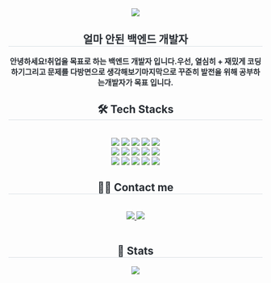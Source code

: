 <div align= "center">
    <img src="https://capsule-render.vercel.app/api?type=waving&color=auto&height=180&text=코딩%20시작한지%20이제%206개월...&animation=&fontColor=000000&fontSize=70" />
    </div>
    <div align= "center"> 
    <h2 style="border-bottom: 1px solid #d8dee4; color: #282d33;"> 얼마 안된 백엔드 개발자 </h2>  
    <div style="font-weight: 700; font-size: 15px; text-align: center; color: #282d33;"> 안녕하세요!</li></li>취업을 목표로 하는 백엔드 개발자 입니다.</li></li>우선, 열심히 + 재밌게 코딩하기</li></li>그리고 문제를 다방면으로 생각해보기</li></li>마지막으로 꾸준히 발전을 위해 공부하는</li></li>개발자가 목표 입니다. </div> 
    </div>
    <div align= "center">
    <h2 style="border-bottom: 1px solid #d8dee4; color: #282d33;"> 🛠️ Tech Stacks </h2> <br> 
    <div style="margin: 0 auto; text-align: center;" align= "center"> <img src="https://img.shields.io/badge/Apache Tomcat-F8DC75?style=flat-square&logo=Apache Tomcat&logoColor=white">
          <img src="https://img.shields.io/badge/Docker-2496ED?style=flat-square&logo=Docker&logoColor=white">
          <img src="https://img.shields.io/badge/Git-F05032?style=flat-square&logo=Git&logoColor=white">
          <img src="https://img.shields.io/badge/Github-181717?style=flat-square&logo=Github&logoColor=white">
          <img src="https://img.shields.io/badge/Java-007396?style=flat-square&logo=Java&logoColor=white">
          <br/><img src="https://img.shields.io/badge/Javascript-F7DF1E?style=flat-square&logo=Javascript&logoColor=white">
          <img src="https://img.shields.io/badge/Jenkins-D24939?style=flat-square&logo=Jenkins&logoColor=white">
          <img src="https://img.shields.io/badge/Linux-FCC624?style=flat-square&logo=Linux&logoColor=white">
          <img src="https://img.shields.io/badge/MariaDB-003545?style=flat-square&logo=MariaDB&logoColor=white">
          <img src="https://img.shields.io/badge/Matlab-0076a8?style=flat-square&logo=Matlab&logoColor=white">
          <br/><img src="https://img.shields.io/badge/MongoDB-47A248?style=flat-square&logo=MongoDB&logoColor=white">
          <img src="https://img.shields.io/badge/MySQL-4479A1?style=flat-square&logo=MySQL&logoColor=white">
          <img src="https://img.shields.io/badge/Next.js-000000?style=flat-square&logo=Next.js&logoColor=white">
          <img src="https://img.shields.io/badge/Spring Boot-6DB33F?style=flat-square&logo=Spring Boot&logoColor=white">
          <img src="https://img.shields.io/badge/Vercel-000000?style=flat-square&logo=Vercel&logoColor=white">
          <br/></div>
    </div>
    <div align= "center">
    <h2 style="border-bottom: 1px solid #d8dee4; color: #282d33;"> 🧑‍💻 Contact me </h2> <br> 
    <div align= "center"> <a href=mailto:cdutik@gmail.com> <img src="https://img.shields.io/badge/Gmail-EA4335?style=flat-square&logo=Gmail&logoColor=white&link=mailto:cdutik@gmail.com"> </a>
         <a href=https://www.notion.so/Backend-Developer-Resume-14009d2e1cdd808f86b8d08a1eed3852> <img src="https://img.shields.io/badge/Notion-000000?style=flat-square&logo=Notion&logoColor=white&link=https://www.notion.so/Backend-Developer-Resume-14009d2e1cdd808f86b8d08a1eed3852"> </a>
          </div>  <br> 
    <div align= "center">  </div> 
    </div>
    <div align= "center"> 
    <h2 style="border-bottom: 1px solid #d8dee4; color: #282d33;"> 🏅 Stats </h2> <div align= "center">  <img src="https://github-readme-stats.vercel.app/api/top-langs/?username=alrk14567&layout=compact&bg_color=180,000000,&title_color=000000&text_color=000000"
          /> </div> 
    </div>
    
